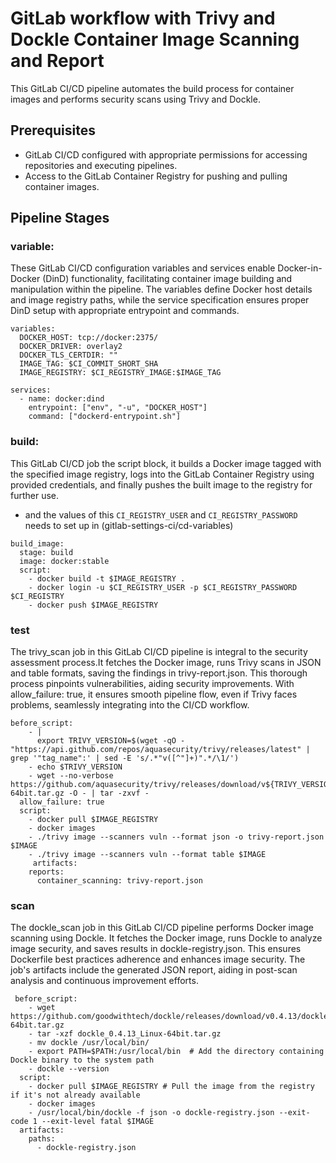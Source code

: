# GitLab workflow with Trivy and Dockle Container Image Scanning and Report
This GitLab CI/CD pipeline automates the build process for container images and performs security scans using Trivy and Dockle.

## Prerequisites
- GitLab CI/CD configured with appropriate permissions for accessing repositories and executing pipelines.
- Access to the GitLab Container Registry for pushing and pulling container images.

## Pipeline Stages
### variable:
These GitLab CI/CD configuration variables and services enable Docker-in-Docker (DinD) functionality, facilitating container image building and manipulation within the pipeline. The variables define Docker host details and image registry paths, while the service specification ensures proper DinD setup with appropriate entrypoint and commands.
```
variables:
  DOCKER_HOST: tcp://docker:2375/
  DOCKER_DRIVER: overlay2
  DOCKER_TLS_CERTDIR: ""
  IMAGE_TAG: $CI_COMMIT_SHORT_SHA
  IMAGE_REGISTRY: $CI_REGISTRY_IMAGE:$IMAGE_TAG

services:
  - name: docker:dind
    entrypoint: ["env", "-u", "DOCKER_HOST"]
    command: ["dockerd-entrypoint.sh"]
```
### build:
 This GitLab CI/CD job the script block, it builds a Docker image tagged with the specified image registry, logs into the GitLab Container Registry using provided credentials, and finally pushes the built image to the registry for further use.
- and the values of this `CI_REGISTRY_USER` and `CI_REGISTRY_PASSWORD` needs to set up in (gitlab-settings-ci/cd-variables)
```
build_image:
  stage: build
  image: docker:stable
  script:
    - docker build -t $IMAGE_REGISTRY .
    - docker login -u $CI_REGISTRY_USER -p $CI_REGISTRY_PASSWORD $CI_REGISTRY
    - docker push $IMAGE_REGISTRY
```
### test
The trivy_scan job in this GitLab CI/CD pipeline is integral to the security assessment process.It fetches the Docker image, runs Trivy scans in JSON and table formats, saving the findings in trivy-report.json. This thorough process pinpoints vulnerabilities, aiding security improvements. With allow_failure: true, it ensures smooth pipeline flow, even if Trivy faces problems, seamlessly integrating into the CI/CD workflow.
```
before_script:
    - |
      export TRIVY_VERSION=$(wget -qO - "https://api.github.com/repos/aquasecurity/trivy/releases/latest" | grep '"tag_name":' | sed -E 's/.*"v([^"]+)".*/\1/')
    - echo $TRIVY_VERSION
    - wget --no-verbose https://github.com/aquasecurity/trivy/releases/download/v${TRIVY_VERSION}/trivy_${TRIVY_VERSION}_Linux-64bit.tar.gz -O - | tar -zxvf -
  allow_failure: true
  script:
    - docker pull $IMAGE_REGISTRY
    - docker images
    - ./trivy image --scanners vuln --format json -o trivy-report.json $IMAGE
    - ./trivy image --scanners vuln --format table $IMAGE
     artifacts:
    reports:
      container_scanning: trivy-report.json
```
### scan
The dockle_scan job in this GitLab CI/CD pipeline performs Docker image scanning using Dockle. It fetches the Docker image, runs Dockle to analyze image security, and saves results in dockle-registry.json. This ensures Dockerfile best practices adherence and enhances image security. The job's artifacts include the generated JSON report, aiding in post-scan analysis and continuous improvement efforts.
```
 before_script:
    - wget https://github.com/goodwithtech/dockle/releases/download/v0.4.13/dockle_0.4.13_Linux-64bit.tar.gz
    - tar -xzf dockle_0.4.13_Linux-64bit.tar.gz
    - mv dockle /usr/local/bin/
    - export PATH=$PATH:/usr/local/bin  # Add the directory containing Dockle binary to the system path
    - dockle --version
  script:
    - docker pull $IMAGE_REGISTRY # Pull the image from the registry if it's not already available
    - docker images
    - /usr/local/bin/dockle -f json -o dockle-registry.json --exit-code 1 --exit-level fatal $IMAGE
  artifacts:
    paths:
      - dockle-registry.json
```

